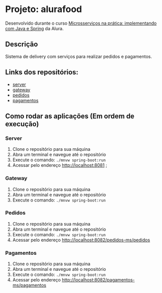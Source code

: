 # Projeto: alurafood

Desenvolvido durante o curso [Microsserviços na prática: implementando com Java e Spring](https://www.alura.com.br/curso-online-microsservicos-implementando-java-spring) da Alura.

## Descrição

Sistema de delivery com serviços para realizar pedidos e pagamentos.

## Links dos repositórios:
- [server](https://github.com/piedroalex/server)
- [gateway](https://github.com/piedroalex/gateway)
- [pedidos](https://github.com/piedroalex/pedidos)
- [pagamentos](https://github.com/piedroalex/pagamentos)

## Como rodar as aplicações (Em ordem de execução)

### Server
1. Clone o repositório para sua máquina
2. Abra um terminal e navegue até o repositório
3. Execute o comando: ```./mnvw spring-boot:run```
4. Acessar pelo endereço [http://localhost:8081](http://localhost:8081) ;

### Gateway
1. Clone o repositório para sua máquina
2. Abra um terminal e navegue até o repositório
3. Execute o comando: ```./mnvw spring-boot:run```

### Pedidos
1. Clone o repositório para sua máquina
2. Abra um terminal e navegue até o repositório
3. Execute o comando: ```./mnvw spring-boot:run```
4. Acessar pelo endereço [http://localhost:8082/pedidos-ms/pedidos](http://localhost:8082/pedidos-ms/pedidos)

### Pagamentos
1. Clone o repositório para sua máquina
2. Abra um terminal e navegue até o repositório
3. Execute o comando: ```./mnvw spring-boot:run```
4. Acessar pelo endereço [http://localhost:8082/pagamentos-ms/pagamentos](http://localhost:8082/pagamentos-ms/pagamentos)
